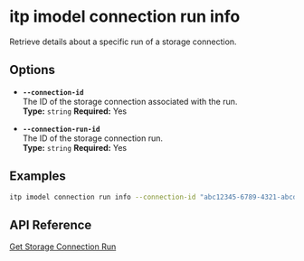 # itp imodel connection run info

Retrieve details about a specific run of a storage connection.

## Options

- **`--connection-id`**  
  The ID of the storage connection associated with the run.  
  **Type:** `string` **Required:** Yes

- **`--connection-run-id`**  
  The ID of the storage connection run.  
  **Type:** `string` **Required:** Yes

## Examples

```bash
itp imodel connection run info --connection-id "abc12345-6789-4321-abcd-9876543210ef" --connection-run-id "run98765-4321-abcd-1234-567890abcdef"
```

## API Reference

[Get Storage Connection Run](https://developer.bentley.com/apis/synchronization/operations/get-storage-connection-run/)

